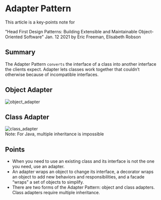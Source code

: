 # Adapter Pattern
This article is a key-points note for  

"Head First Design Patterns: Building Extensible and Maintainable Object-Oriented Software"
Jan. 12 2021 by Eric Freeman, Elisabeth Robson

## Summary
The Adapter Pattern `converts` the interface of a class into another interface the clients expect. Adapter lets classes work together that couldn’t otherwise because of incompatible interfaces.


## Object Adapter
![object_adapter](https://user-images.githubusercontent.com/98417271/220535680-7c2a33d3-d184-4f42-8ab9-ab6f4d5af31f.png)

## Class Adapter
![class_adapter](https://user-images.githubusercontent.com/98417271/220535689-e47fba73-d31b-46ba-9de8-6a91e2722094.png)  
Note: For Java, multiple inheritance is impossible

## Points
- When you need to use an existing class and its interface is not the one you need, use an adapter.  
- An adapter wraps an object to change its interface, a decorator wraps an object to add new behaviors and responsibilities, and a facade “wraps” a set of objects to simplify.  
- There are two forms of the Adapter Pattern: object and class adapters. Class adapters require multiple inheritance.  
